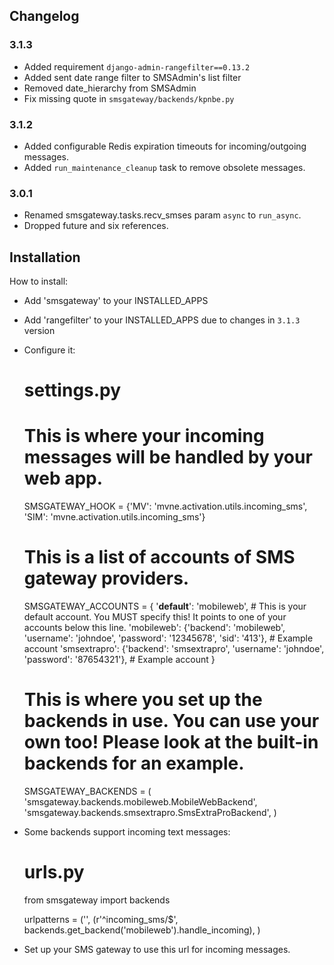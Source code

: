 ## Changelog

### 3.1.3
- Added requirement `django-admin-rangefilter==0.13.2`
- Added sent date range filter to SMSAdmin's list filter
- Removed date_hierarchy from SMSAdmin
- Fix missing quote in `smsgateway/backends/kpnbe.py`

### 3.1.2

- Added configurable Redis expiration timeouts for incoming/outgoing messages.
- Added `run_maintenance_cleanup` task to remove obsolete messages.

### 3.0.1

- Renamed smsgateway.tasks.recv_smses param `async` to `run_async`.
- Dropped future and six references.

## Installation

How to install:

* Add 'smsgateway' to your INSTALLED_APPS
* Add 'rangefilter' to your INSTALLED_APPS due to changes in `3.1.3` version
* Configure it:

    # settings.py

    # This is where your incoming messages will be handled by your web app.
    SMSGATEWAY_HOOK = {'MV': 'mvne.activation.utils.incoming_sms',
                       'SIM': 'mvne.activation.utils.incoming_sms'}

    # This is a list of accounts of SMS gateway providers.
    SMSGATEWAY_ACCOUNTS = {
        '__default__': 'mobileweb', # This is your default account. You MUST specify this! It points to one of your accounts below this line.
        'mobileweb': {'backend': 'mobileweb', 'username': 'johndoe', 'password': '12345678', 'sid': '413'}, # Example account
        'smsextrapro': {'backend': 'smsextrapro', 'username': 'johndoe', 'password': '87654321'}, # Example account
    }

    # This is where you set up the backends in use. You can use your own too! Please look at the built-in backends for an example.
    SMSGATEWAY_BACKENDS = (
        'smsgateway.backends.mobileweb.MobileWebBackend',
        'smsgateway.backends.smsextrapro.SmsExtraProBackend',
    )

* Some backends support incoming text messages:

    # urls.py

    from smsgateway import backends

    urlpatterns = ('',
        (r'^incoming_sms/$', backends.get_backend('mobileweb').handle_incoming),
    )

* Set up your SMS gateway to use this url for incoming messages.